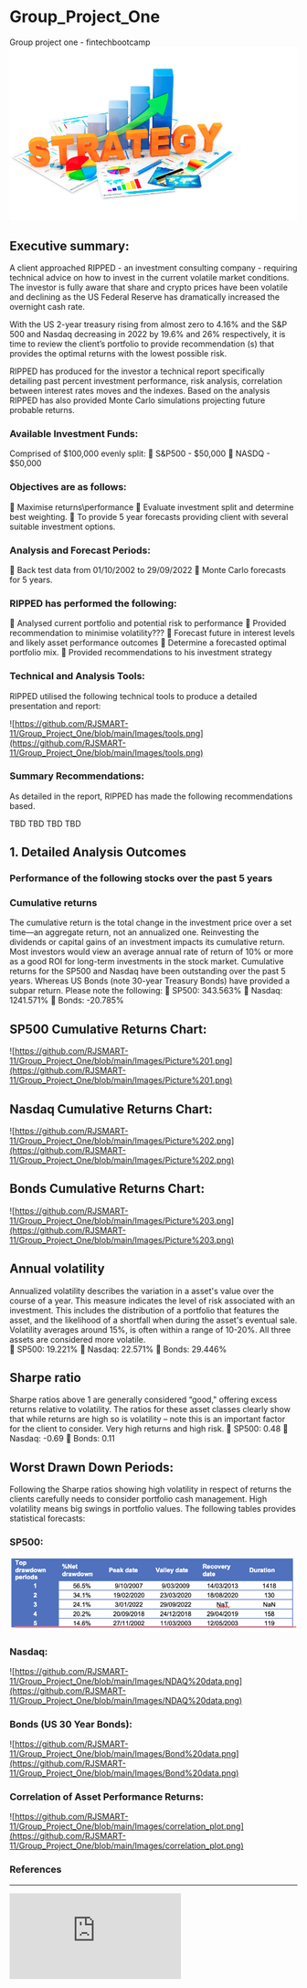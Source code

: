 # Group_Project_One
 Group project one - fintechbootcamp
 ![[Images/title_picture.png]](https://github.com/RJSMART-11/Group_Project_One/blob/main/Images/title_picture.png)
 ## Executive summary:
 A client approached RIPPED - an investment consulting company - requiring technical advice on how to invest in the current volatile market conditions. The investor is fully aware that share and crypto prices have been volatile and declining as the US Federal Reserve has dramatically increased the overnight cash rate. 

 With the US 2-year treasury rising from almost zero to 4.16% and the S&P 500 and Nasdaq decreasing in 2022 by 19.6% and 26% respectively, it is time to review the client’s portfolio to provide recommendation (s) that provides the optimal returns with the lowest possible risk. 

 RIPPED has produced for the investor a technical report specifically detailing past percent investment performance, risk analysis, correlation between interest rates moves and the indexes. Based on the analysis RIPPED has also provided Monte Carlo simulations projecting future probable returns. 

 ### Available Investment Funds:
 Comprised of $100,000 evenly split:
 	S&P500 - $50,000
 	NASDQ - $50,000

 ### Objectives are as follows:
 	Maximise returns\performance
 	Evaluate investment split and determine best weighting. 
 	To provide 5 year forecasts providing client with several suitable investment options. 

 ### Analysis and Forecast Periods:

 	Back test data from 01/10/2002 to 29/09/2022
 	Monte Carlo forecasts for 5 years.

 ### RIPPED has performed the following:
 	Analysed current portfolio and potential risk to performance
 	Provided recommendation to minimise volatility???
 	Forecast future in interest levels and likely asset performance outcomes
 	Determine a forecasted optimal portfolio mix. 
 	Provided recommendations to his investment strategy 

 ### Technical and Analysis Tools:
 RIPPED utilised the following technical tools to produce a detailed presentation and report:

![https://github.com/RJSMART-11/Group_Project_One/blob/main/Images/tools.png](https://github.com/RJSMART-11/Group_Project_One/blob/main/Images/tools.png)

 ### Summary Recommendations:
 As detailed in the report, RIPPED has made the following recommendations based.

 TBD
 TBD
 TBD
 TBD

 ## 1.	Detailed Analysis Outcomes 

 ### Performance of the following stocks over the past 5 years
 ### Cumulative returns
 The cumulative return is the total change in the investment price over a set time—an aggregate return, not an annualized one. Reinvesting the dividends or capital gains of an investment impacts its cumulative return.
 Most investors would view an average annual rate of return of 10% or more as a good ROI for long-term investments in the stock market.
 Cumulative returns for the SP500 and Nasdaq have been outstanding over the past 5 years. Whereas US Bonds (note 30-year Treasury Bonds) have provided a subpar return. Please note the following:
 	SP500:	 343.563%
 	Nasdaq:	1241.571%
 	Bonds:	-20.785%

 ## SP500 Cumulative Returns Chart:
![https://github.com/RJSMART-11/Group_Project_One/blob/main/Images/Picture%201.png](https://github.com/RJSMART-11/Group_Project_One/blob/main/Images/Picture%201.png)

 ## Nasdaq Cumulative Returns Chart:
![https://github.com/RJSMART-11/Group_Project_One/blob/main/Images/Picture%202.png](https://github.com/RJSMART-11/Group_Project_One/blob/main/Images/Picture%202.png)

 ## Bonds Cumulative Returns Chart:
![https://github.com/RJSMART-11/Group_Project_One/blob/main/Images/Picture%203.png](https://github.com/RJSMART-11/Group_Project_One/blob/main/Images/Picture%203.png)

 ## Annual volatility
 Annualized volatility describes the variation in a asset's value over the course of a year. This measure indicates the level of risk associated with an investment. This includes the distribution of a portfolio that features the asset, and the likelihood of a shortfall when during the asset's eventual sale.
 Volatility averages around 15%, is often within a range of 10-20%.  All three assets are considered more volatile.  
 	SP500: 	19.221%
 	Nasdaq: 	22.571%
 	Bonds: 	29.446%

 ## Sharpe ratio
 Sharpe ratios above 1 are generally considered “good," offering excess returns relative to volatility. 
 The ratios for these asset classes clearly show that while returns are high so is volatility – note this is an important factor for the client to consider. Very high returns and high risk. 
 	SP500:	0.48
 	Nasdaq:	-0.69
 	Bonds:	0.11	

 ## Worst Drawn Down Periods:
 Following the Sharpe ratios showing high volatility in respect of returns the clients carefully needs to consider portfolio cash management. High volatility means big swings in portfolio values. 
 The following tables provides statistical forecasts:

 ### SP500:
 ![(Images/S&P500 data.png)](https://github.com/RJSMART-11/Group_Project_One/blob/main/Images/S%26P500%20data.png)

 ### Nasdaq:
![https://github.com/RJSMART-11/Group_Project_One/blob/main/Images/NDAQ%20data.png](https://github.com/RJSMART-11/Group_Project_One/blob/main/Images/NDAQ%20data.png)

 ### Bonds (US 30 Year Bonds):
![https://github.com/RJSMART-11/Group_Project_One/blob/main/Images/Bond%20data.png](https://github.com/RJSMART-11/Group_Project_One/blob/main/Images/Bond%20data.png)

 ### Correlation of Asset Performance Returns:
![https://github.com/RJSMART-11/Group_Project_One/blob/main/Images/correlation_plot.png](https://github.com/RJSMART-11/Group_Project_One/blob/main/Images/correlation_plot.png)


 ### References
 ---
 ![(References.md)](https://github.com/RJSMART-11/Group_Project_One/blob/main/References.md)
